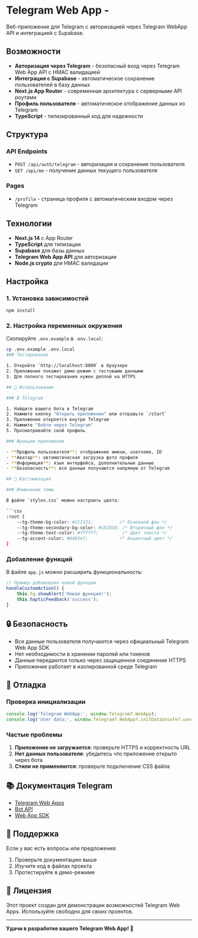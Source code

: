 # Telegram Web App -

Веб-приложение для Telegram с авторизацией через Telegram WebApp API и интеграцией с Supabase.

## Возможности

- **Авторизация через Telegram** - безопасный вход через Telegram Web App API с HMAC валидацией
- **Интеграция с Supabase** - автоматическое сохранение пользователей в базу данных
- **Next.js App Router** - современная архитектура с серверными API роутами
- **Профиль пользователя** - автоматическое отображение данных из Telegram
- **TypeScript** - типизированный код для надежности

## Структура

### API Endpoints
- `POST /api/auth/telegram` - авторизация и сохранение пользователя
- `GET /api/me` - получение данных текущего пользователя

### Pages
- `/profile` - страница профиля с автоматическим входом через Telegram

## Технологии

- **Next.js 14** с App Router
- **TypeScript** для типизации
- **Supabase** для базы данных
- **Telegram Web App API** для авторизации
- **Node.js crypto** для HMAC валидации

## Настройка

### 1. Установка зависимостей
```bash
npm install
```

### 2. Настройка переменных окружения
Скопируйте `.env.example` в `.env.local`:
```bash
cp .env.example .env.local
### Тестирование

1. Откройте `http://localhost:8000` в браузере
2. Приложение покажет демо-режим с тестовыми данными
3. Для полного тестирования нужен деплой на HTTPS

## 📱 Использование

### В Telegram

1. Найдите вашего бота в Telegram
2. Нажмите кнопку "Открыть приложение" или отправьте `/start`
3. Приложение откроется внутри Telegram
4. Нажмите "Войти через Telegram"
5. Просматривайте свой профиль

### Функции приложения

- **Профиль пользователя**: отображение имени, username, ID
- **Аватар**: автоматическая загрузка фото профиля
- **Информация**: язык интерфейса, дополнительные данные
- **Безопасность**: все данные получаются напрямую от Telegram

## 🎨 Кастомизация

### Изменение темы

В файле `styles.css` можно настроить цвета:

```css
:root {
    --tg-theme-bg-color: #212121;          /* Основной фон */
    --tg-theme-secondary-bg-color: #181818; /* Вторичный фон */
    --tg-theme-text-color: #ffffff;         /* Цвет текста */
    --tg-accent-color: #64b5ef;            /* Акцентный цвет */
}
```

### Добавление функций

В файле `app.js` можно расширить функциональность:

```javascript
// Пример добавления новой функции
handleCustomAction() {
    this.tg.showAlert('Новая функция!');
    this.hapticFeedback('success');
}
```

## 🔒 Безопасность

- Все данные пользователя получаются через официальный Telegram Web App SDK
- Нет необходимости в хранении паролей или токенов
- Данные передаются только через защищенное соединение HTTPS
- Приложение работает в изолированной среде Telegram

## 🐛 Отладка

### Проверка инициализации

```javascript
console.log('Telegram WebApp:', window.Telegram?.WebApp);
console.log('User data:', window.Telegram?.WebApp?.initDataUnsafe?.user);
```

### Частые проблемы

1. **Приложение не загружается**: проверьте HTTPS и корректность URL
2. **Нет данных пользователя**: убедитесь что приложение открыто через бота
3. **Стили не применяются**: проверьте подключение CSS файла

## 📚 Документация Telegram

- [Telegram Web Apps](https://core.telegram.org/bots/webapps)
- [Bot API](https://core.telegram.org/bots/api)
- [Web App SDK](https://core.telegram.org/bots/webapps#initializing-web-apps)

## 🤝 Поддержка

Если у вас есть вопросы или предложения:

1. Проверьте документацию выше
2. Изучите код в файлах проекта
3. Протестируйте в демо-режиме

## 📄 Лицензия

Этот проект создан для демонстрации возможностей Telegram Web Apps. Используйте свободно для своих проектов.

---

**Удачи в разработке вашего Telegram Web App! 🚀**
